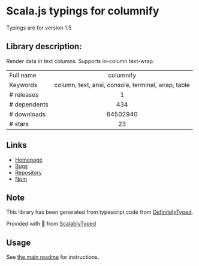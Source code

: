 
# Scala.js typings for columnify

Typings are for version 1.5

## Library description:
Render data in text columns. Supports in-column text-wrap.

|                    |                 |
| ------------------ | :-------------: |
| Full name          | columnify |
| Keywords           | column, text, ansi, console, terminal, wrap, table |
| # releases         | 1 |
| # dependents       | 434 |
| # downloads        | 64502940 |
| # stars            | 23 |

## Links
- [Homepage](https://github.com/timoxley/columnify)
- [Bugs](https://github.com/timoxley/columnify/issues)
- [Repository](https://github.com/timoxley/columnify)
- [Npm](https://www.npmjs.com/package/columnify)
    


## Note
This library has been generated from typescript code from [DefinitelyTyped](https://definitelytyped.org).

Provided with :purple_heart: from [ScalablyTyped](https://github.com/oyvindberg/ScalablyTyped)

## Usage
See [the main readme](../../readme.md) for instructions.


